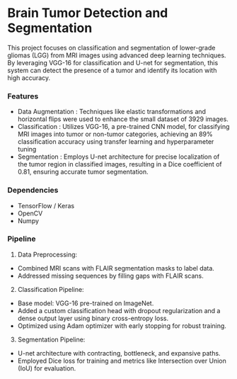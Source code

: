 # Brain Tumor Detection and Segmentation
This project focuses on classification and segmentation of lower-grade gliomas (LGG) from MRI images using advanced deep learning techniques. By leveraging VGG-16 for classification and U-net for segmentation, this system can detect the presence of a tumor and identify its location with high accuracy.
### Features
* Data Augmentation : Techniques like elastic transformations and horizontal flips were used to enhance the small dataset of 3929 images.
* Classification : Utilizes VGG-16, a pre-trained CNN model, for classifying MRI images into tumor or non-tumor categories, achieving an 89% classification accuracy using transfer learning and hyperparameter tuning
* Segmentation : Employs U-net architecture for precise localization of the tumor region in classified images, resulting in a Dice coefficient of 0.81, ensuring accurate tumor segmentation.
### Dependencies
* TensorFlow / Keras
* OpenCV
* Numpy
### Pipeline
1) Data Preprocessing:
* Combined MRI scans with FLAIR segmentation masks to label data.
* Addressed missing sequences by filling gaps with FLAIR scans.
2) Classification Pipeline:
* Base model: VGG-16 pre-trained on ImageNet.
* Added a custom classification head with dropout regularization and a dense output layer using binary cross-entropy loss.
* Optimized using Adam optimizer with early stopping for robust training.
3) Segmentation Pipeline:
* U-net architecture with contracting, bottleneck, and expansive paths.
* Employed Dice loss for training and metrics like Intersection over Union (IoU) for evaluation.
